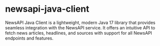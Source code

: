 # newsapi-java-client
NewsAPI Java Client is a lightweight, modern Java 17 library that provides seamless integration with the NewsAPI service.  It offers an intuitive API to fetch news articles, headlines, and sources with support for all NewsAPI endpoints and features.
